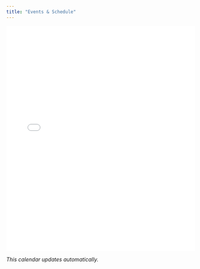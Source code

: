 ```yaml
---
title: "Events & Schedule"
---
```


<iframe
  src='{{ .Site.Params.calendar_embed }}'
  style="border:0" width="100%" height="600" frameborder="0" scrolling="no">
</iframe>

*This calendar updates automatically.*
